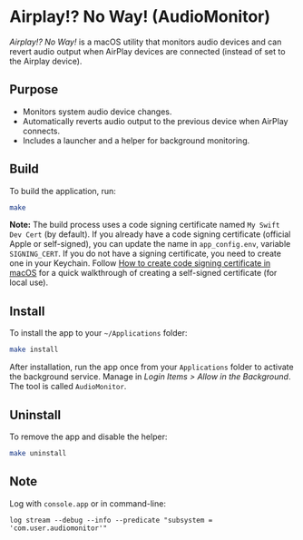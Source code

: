 # Airplay!? No Way! (AudioMonitor)

*Airplay!? No Way!* is a macOS utility that monitors audio devices and can revert audio output when AirPlay devices are connected (instead of set to the Airplay device).

## Purpose

- Monitors system audio device changes.
- Automatically reverts audio output to the previous device when AirPlay connects.
- Includes a launcher and a helper for background monitoring.

## Build

To build the application, run:

```sh
make
```

**Note:** The build process uses a code signing certificate named `My Swift Dev Cert` (by default).
If you already have a code signing certificate (official Apple or self-signed), you can update the name in `app_config.env`, variable `SIGNING_CERT`.
If you do not have a signing certificate, you need to create one in your Keychain.
Follow [How to create code signing certificate in macOS](https://www.simplified.guide/macos/keychain-cert-code-signing-create) for a quick walkthrough of creating a self-signed certificate (for local use).


## Install

To install the app to your `~/Applications` folder:

```sh
make install
```

After installation, run the app once from your `Applications` folder to activate the background service. Manage in *Login Items > Allow in the Background*. The tool is called `AudioMonitor`.

## Uninstall

To remove the app and disable the helper:

```sh
make uninstall
```


## Note

Log with `console.app` or in command-line:

`log stream --debug --info --predicate "subsystem = 'com.user.audiomonitor'"`
